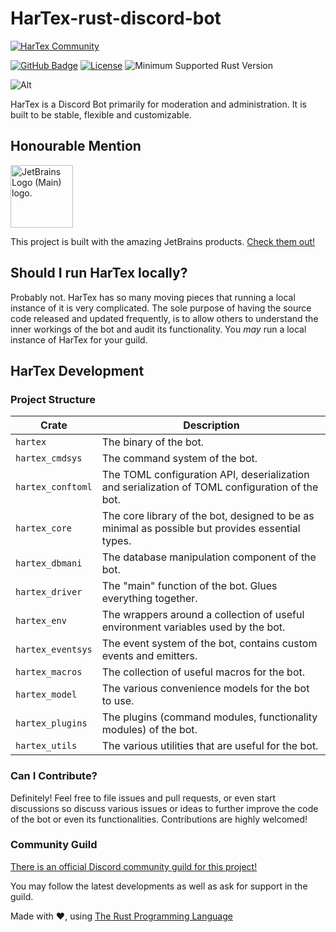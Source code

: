 HarTex-rust-discord-bot
=======================

[![HarTex Community](https://img.shields.io/discord/886101109331075103?color=%237289DA&label=HarTex%20Community&logo=discord&style=for-the-badge)](https://discord.gg/Xu8453VBAv)

[![GitHub Badge](https://img.shields.io/badge/github-HarTex-6f42c1.svg?style=for-the-badge&logo=github)](https://github.com/HT-Studios/HarTex-rust-discord-bot)
[![License](https://img.shields.io/github/license/HarTexTeam/HarTex-rust-discord-bot?style=for-the-badge&logo=pastebin)](https://www.apache.org/licenses/LICENSE-2.0.txt)
![Minimum Supported Rust Version](https://img.shields.io/badge/rust-1.59-93450a.svg?style=for-the-badge&logo=rust)

![Alt](https://repobeats.axiom.co/api/embed/19c38ac467e75c4e7bb533031896ac6e299321c6.svg "Repobeats analytics image")

HarTex is a Discord Bot primarily for moderation and administration. It is built to be stable, flexible and customizable.

Honourable Mention
------------------

<img src="https://resources.jetbrains.com/storage/products/company/brand/logos/jb_beam.png" alt="JetBrains Logo (Main) logo." width="100">

This project is built with the amazing JetBrains products. [Check them out!](https://www.jetbrains.com/)

Should I run HarTex locally?
----------------------------

Probably not. HarTex has so many moving pieces that running a local instance of it is very complicated. The sole purpose of having
the source code released and updated frequently, is to allow others to understand the inner workings of the bot and audit its functionality.
You *may* run a local instance of HarTex for your guild.

HarTex Development
------------------

### Project Structure

| Crate             | Description                                                                                      |
|-------------------|--------------------------------------------------------------------------------------------------|
| `hartex`          | The binary of the bot.                                                                           |
| `hartex_cmdsys`   | The command system of the bot.                                                                   |
| `hartex_conftoml` | The TOML configuration API, deserialization and serialization of TOML configuration of the bot.  |
| `hartex_core`     | The core library of the bot, designed to be as minimal as possible but provides essential types. |
| `hartex_dbmani`   | The database manipulation component of the bot.                                                  |
| `hartex_driver`   | The "main" function of the bot. Glues everything together.                                       |
| `hartex_env`      | The wrappers around a collection of useful environment variables used by the bot.                |
| `hartex_eventsys` | The event system of the bot, contains custom events and emitters.                                |
| `hartex_macros`   | The collection of useful macros for the bot.                                                     |
| `hartex_model`    | The various convenience models for the bot to use.                                               |
| `hartex_plugins`  | The plugins (command modules, functionality modules) of the bot.                                 |
| `hartex_utils`    | The various utilities that are useful for the bot.                                               |

### Can I Contribute?

Definitely! Feel free to file issues and pull requests, or even start discussions so discuss various issues or ideas to further
improve the code of the bot or even its functionalities. Contributions are highly welcomed!

### Community Guild

[There is an official Discord community guild for this project!](https://discord.gg/Xu8453VBAv)

You may follow the latest developments as well as ask for support in the guild.

Made with :heart:, using [The Rust Programming Language](https://www.rust-lang.org/)